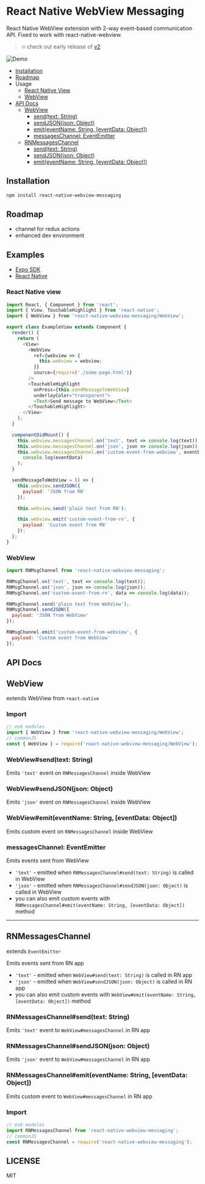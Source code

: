 # React Native WebView Messaging

React Native WebView extension with 2-way event-based communication API. Fixed to work with react-native-webview.

> :fire: check out early release of [v2](https://github.com/R1ZZU/react-native-webview-messaging)

![Demo](http://i.imgur.com/BPKQpLf.gif)

- [Installation](#installation)
- [Roadmap](#roadmap)
- Usage
  - [React Native View](#react-native-view)
  - [WebView](#webview)
- [API Docs](#api-docs)
  - [WebView](#webview)
    - [send(text: String)](#webviewsendtext-string)
    - [sendJSON(json: Object)](#webviewsendjsonjson-object)
    - [emit(eventName: String, [eventData: Object])](#webviewemiteventname-string-eventdata-object)
    - [messagesChannel: EventEmitter](#messageschannel-eventemitter)
  - [RNMessagesChannel](#rnmessageschannel)
    - [send(text: String)](#rnmessageschannelsendtext-string)
    - [sendJSON(json: Object)](#rnmessageschannelsendjsonjson-object)
    - [emit(eventName: String, [eventData: Object])](#rnmessageschannelemiteventname-string-eventdata-object)

## Installation

```sh
npm install react-native-webview-messaging
```

## Roadmap

- channel for redux actions
- enhanced dev environment

## Examples

- [Expo SDK](https://github.com/R1ZZU/react-native-webview-messaging/tree/v1/examples/expo)
- [React Native](https://github.com/R1ZZU/react-native-webview-messaging/tree/v1/examples/react-native)

### React Native view

```javascript
import React, { Component } from 'react';
import { View, TouchableHighlight } from 'react-native';
import { WebView } from 'react-native-webview-messaging/WebView';

export class ExampleView extends Component {
  render() {
    return (
      <View>
        <WebView
          ref={webview => {
            this.webview = webview;
          }}
          source={require('./some-page.html')}
        />
        <TouchableHighlight
          onPress={this.sendMessageToWebView}
          underlayColor="transparent">
          <Text>Send message to WebView</Text>
        </TouchableHighlight>
      </View>
    );
  }

  componentDidMount() {
    this.webview.messagesChannel.on('text', text => console.log(text));
    this.webview.messagesChannel.on('json', json => console.log(json));
    this.webview.messagesChannel.on('custom-event-from-webview', eventData =>
      console.log(eventData)
    );
  }

  sendMessageToWebView = () => {
    this.webview.sendJSON({
      payload: 'JSON from RN'
    });

    this.webview.send('plain text from RN');

    this.webview.emit('custom-event-from-rn', {
      payload: 'Custom event from RN'
    });
  };
}
```

### WebView

```javascript
import RNMsgChannel from 'react-native-webview-messaging';

RNMsgChannel.on('text', text => console.log(text));
RNMsgChannel.on('json', json => console.log(json));
RNMsgChannel.on('custom-event-from-rn', data => console.log(data));

RNMsgChannel.send('plain text from WebView');
RNMsgChannel.sendJSON({
  payload: 'JSON from WebView'
});

RNMsgChannel.emit('custom-event-from-webview', {
  payload: 'Custom event from WebView'
});
```

## API Docs

## WebView

extends WebView from `react-native`

### Import

```javascript
// es6 modules
import { WebView } from 'react-native-webview-messaging/WebView';
// commonJS
const { WebView } = require('react-native-webview-messaging/WebView');
```

### WebView#send(text: String)

Emits `'text'` event on `RNMessagesChannel` inside WebView

### WebView#sendJSON(json: Object)

Emits `'json'` event on `RNMessagesChannel` inside WebView

### WebView#emit(eventName: String, [eventData: Object])

Emits custom event on `RNMessagesChannel` inside WebView

### messagesChannel: EventEmitter

Emits events sent from WebView

- `'text'` - emitted when `RNMessagesChannel#send(text: String)` is called in WebView
- `'json'` - emitted when `RNMessagesChannel#sendJSON(json: Object)` is called in WebView
- you can also emit custom events with `RNMessagesChannel#emit(eventName: String, [eventData: Object])` method

---

## RNMessagesChannel

extends `EventEmitter`

Emits events sent from RN app

- `'text'` - emitted when `WebView#send(text: String)` is called in RN app
- `'json'` - emitted when `WebView#sendJSON(json: Object)` is called in RN app
- you can also emit custom events with `WebView#emit(eventName: String, [eventData: Object])` method

### RNMessagesChannel#send(text: String)

Emits `'text'` event to `WebView#messagesChannel` in RN app

### RNMessagesChannel#sendJSON(json: Object)

Emits `'json'` event to `WebView#messagesChannel` in RN app

### RNMessagesChannel#emit(eventName: String, [eventData: Object])

Emits custom event to `WebView#messagesChannel` in RN app

### Import

```javascript
// es6 modules
import RNMessagesChannel from 'react-native-webview-messaging';
// commonJS
const RNMessagesChannel = require('react-native-webview-messaging');
```

## LICENSE

MIT
